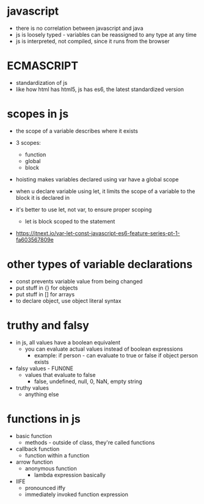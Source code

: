 # javascript
- there is no correlation between javascript and java
- js is loosely typed - variables can be reassigned to any type at any time
- js is interpreted, not compiled, since it runs from the browser

# ECMASCRIPT
- standardization of js
- like how html has html5, js has es6, the latest standardized version

# scopes in js
- the scope of a variable describes where it exists
- 3 scopes:
    - function
    - global
    - block

- hoisting makes variables declared using var have a global scope
- when u declare variable using let, it limits the scope of a variable to the block it is declared in
- it's better to use let, not var, to ensure proper scoping
    - let is block scoped to the statement
- https://itnext.io/var-let-const-javascript-es6-feature-series-pt-1-fa603567809e

# other types of variable declarations
- const prevents variable value from being changed
- put stuff in {} for objects
- put stuff in [] for arrays
- to declare object, use object literal syntax


# truthy and falsy
- in js, all values have a boolean equivalent
    - you can evaluate actual values instead of boolean expressions
        - example: if person - can evaluate to true or false if object person exists
- falsy values - FUN0NE
    - values that evaluate to false
        - false, undefined, null, 0, NaN, empty string
- truthy values
    - anything else

# functions in js
- basic function
    - methods - outside of class, they're called functions
- callback function
    - function within a function
- arrow function
    - anonymous function
        - lambda expression basically
- IIFE
    - pronounced iffy
    - immediately invoked function expression

    